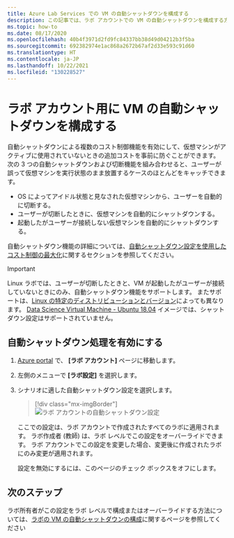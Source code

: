 ```yaml
---
title: Azure Lab Services での VM の自動シャットダウンを構成する
description: この記事では、ラボ アカウントでの VM の自動シャットダウンを構成する方法について説明します。
ms.topic: how-to
ms.date: 08/17/2020
ms.openlocfilehash: 40b4f3971d2fd9fc84337bb38d49d04212b3f5ba
ms.sourcegitcommit: 692382974e1ac868a2672b67af2d33e593c91d60
ms.translationtype: HT
ms.contentlocale: ja-JP
ms.lasthandoff: 10/22/2021
ms.locfileid: "130228527"
---
```

# <a name="configure-automatic-shutdown-of-vms-for-a-lab-account"></a>ラボ アカウント用に VM の自動シャットダウンを構成する

自動シャットダウンによる複数のコスト制御機能を有効にして、仮想マシンがアクティブに使用されていないときの追加コストを事前に防ぐことができます。 次の 3 つの自動シャットダウンおよび切断機能を組み合わせると、ユーザーが誤って仮想マシンを実行状態のまま放置するケースのほとんどをキャッチできます。
 
- OS によってアイドル状態と見なされた仮想マシンから、ユーザーを自動的に切断する。
- ユーザーが切断したときに、仮想マシンを自動的にシャットダウンする。
- 起動したがユーザーが接続しない仮想マシンを自動的にシャットダウンする。

自動シャットダウン機能の詳細については、[自動シャットダウン設定を使用したコスト制御の最大化](cost-management-guide.md#automatic-shutdown-settings-for-cost-control)に関するセクションを参照してください。

> [!IMPORTANT]
> Linux ラボでは、ユーザーが切断したときと、VM が起動したがユーザーが接続していないときにのみ、自動シャットダウン機能をサポートします。  またサポートは、[Linux の特定のディストリビューションとバージョン](../virtual-machines/extensions/diagnostics-linux.md#supported-linux-distributions)によっても異なります。  [Data Science Virtual Machine - Ubuntu 18.04](https://azuremarketplace.microsoft.com/marketplace/apps/microsoft-dsvm.ubuntu-1804) イメージでは、シャットダウン設定はサポートされていません。 

## <a name="enable-automatic-shutdown"></a>自動シャットダウン処理を有効にする

1. [Azure portal](https://portal.azure.com/) で、 **[ラボ アカウント]** ページに移動します。
1. 左側のメニューで **[ラボ設定]** を選択します。
1. シナリオに適した自動シャットダウン設定を選択します。  

    > [!div class="mx-imgBorder"]
    > ![ラボ アカウントの自動シャットダウン設定](./media/how-to-configure-lab-accounts/automatic-shutdown-vm-disconnect.png)
    
    ここでの設定は、ラボ アカウントで作成されたすべてのラボに適用されます。 ラボ作成者 (教師) は、ラボ レベルでこの設定をオーバーライドできます。 ラボ アカウントでこの設定を変更した場合、変更後に作成されたラボにのみ変更が適用されます。

    設定を無効にするには、このページのチェック ボックスをオフにします。

## <a name="next-steps"></a>次のステップ

ラボ所有者がこの設定をラボ レベルで構成またはオーバーライドする方法については、[ラボの VM の自動シャットダウンの構成](how-to-enable-shutdown-disconnect.md)に関するページを参照してください
